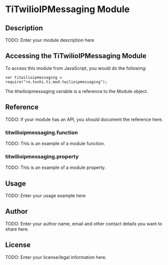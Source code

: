 # TiTwilioIPMessaging Module

## Description

TODO: Enter your module description here

## Accessing the TiTwilioIPMessaging Module

To access this module from JavaScript, you would do the following:

    var titwilioipmessaging = require("ro.toshi.ti.mod.twilioipmessaging");

The titwilioipmessaging variable is a reference to the Module object.

## Reference

TODO: If your module has an API, you should document
the reference here.

### titwilioipmessaging.function

TODO: This is an example of a module function.

### titwilioipmessaging.property

TODO: This is an example of a module property.

## Usage

TODO: Enter your usage example here

## Author

TODO: Enter your author name, email and other contact
details you want to share here.

## License

TODO: Enter your license/legal information here.
